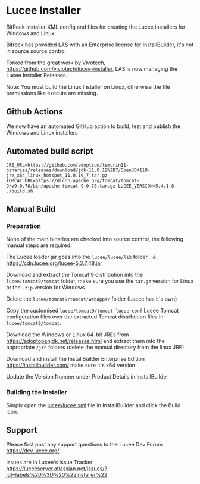 # Lucee Installer #

BitRock Installer XML config and files for creating the Lucee installers for Windows and Linux.

Bitrock has provided LAS with an Enterprise license for InstallBuilder, it's not in source source control

Forked from the great work by Vivotech, <https://github.com/viviotech/lucee-installer>, LAS is now managing the Lucee Installer Releases.

Note: You must build the Linux Installer on Linux, otherwise the file permissions like execute are missing.

## Github Actions ##

We now have an automated GitHub action to build, test and publish the Windows and Linux installers

## Automated build script ##
`JRE_URL=https://github.com/adoptium/temurin11-binaries/releases/download/jdk-11.0.19%2B7/OpenJDK11U-jre_x64_linux_hotspot_11.0.19_7.tar.gz TOMCAT_URL=https://dlcdn.apache.org/tomcat/tomcat-9/v9.0.78/bin/apache-tomcat-9.0.78.tar.gz LUCEE_VERSION=5.4.1.8 ./build.sh`

## Manual Build ##
### Preparation ###

None of the main binaries are checked into source control, the following manual steps are required:

The Lucee loader jar goes into the `lucee/lucee/lib` folder, i.e. <https://cdn.lucee.org/lucee-5.3.7.48.jar>

Download and extract the Tomcat 9 distribution into the `lucee/tomcat9/tomcat` folder, make sure you use the `tar.gz` version for Linux or the `.zip` version for Windows

Delete the `lucee/tomcat9/tomcat/webapps/` folder (Lucee has it's own)

Copy the customised `lucee/tomcat9/tomcat-lucee-conf` Lucee Tomcat configuration files over the extracted Tomcat distribution files  in `lucee/tomcat9/tomcat`.

Download the Windows or Linux 64-bit JREs from <https://adoptopenjdk.net/releases.html> and extract them into the appropriate `/jre` folders (delete the manual directory from the linux JRE)

Download and install the InstallBuilder Enterprise Edition <https://installbuilder.com/> make sure it's x64 version

Update the Version Number under Product Details in InstallBuilder

### Building the Installer ###

Simply open the [lucee/lucee.xml](lucee/lucee.xml) file in InstallBuilder and click the Build icon.

## Support ##

Please first post any support questions to the Lucee Dev Forum <https://dev.lucee.org/>

Issues are in Lucee's Issue Tracker <https://luceeserver.atlassian.net/issues/?jql=labels%20%3D%20%22installer%22>
